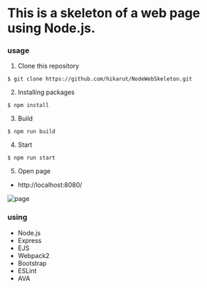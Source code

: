 # This is a skeleton of a web page using Node.js.

### usage
1. Clone this repository
```
$ git clone https://github.com/hikarut/NodeWebSkeleton.git
```
2. Installing packages
```
$ npm install
```
3. Build
```
$ npm run build
```
4. Start
```
$ npm run start
```
5. Open page
 * http://localhost:8080/

![page](https://qiita-image-store.s3.amazonaws.com/0/110485/fd72e606-b547-44fd-5891-0c3af68f71ae.png)

### using
* Node.js
* Express
* EJS
* Webpack2
* Bootstrap
* ESLint
* AVA
